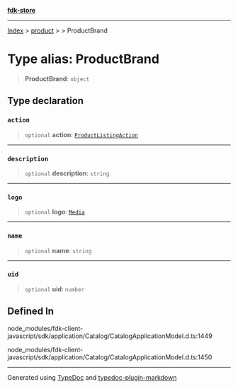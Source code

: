 [**fdk-store**](../../../README.md)
***

[Index](../../../API.md) > [product](../../README.md) > [<internal>](../README.md) > ProductBrand

# Type alias: ProductBrand

> **ProductBrand**: `object`

## Type declaration

### `action`

> `optional` **action**: [`ProductListingAction`](../../../brands/internal_/type-aliases/type-alias.ProductListingAction.md)

***

### `description`

> `optional` **description**: `string`

***

### `logo`

> `optional` **logo**: [`Media`](../../../brands/internal_/type-aliases/type-alias.Media.md)

***

### `name`

> `optional` **name**: `string`

***

### `uid`

> `optional` **uid**: `number`

## Defined In

node\_modules/fdk-client-javascript/sdk/application/Catalog/CatalogApplicationModel.d.ts:1449

node\_modules/fdk-client-javascript/sdk/application/Catalog/CatalogApplicationModel.d.ts:1450

***
Generated using [TypeDoc](https://typedoc.org/) and [typedoc-plugin-markdown](https://www.npmjs.com/package/typedoc-plugin-markdown)
